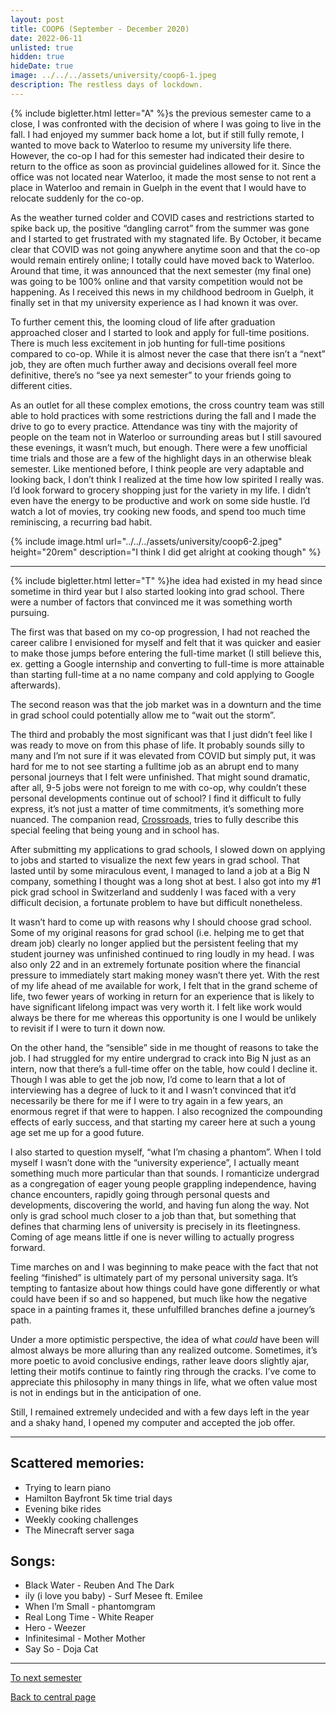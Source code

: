 ```yaml
---
layout: post
title: COOP6 (September - December 2020)
date: 2022-06-11
unlisted: true
hidden: true
hideDate: true
image: ../../../assets/university/coop6-1.jpeg
description: The restless days of lockdown.
---
```

{% include bigletter.html letter="A" %}s the previous semester came to a close, I was confronted with the decision of where I was going to live in the fall. I had enjoyed my summer back home a lot, but if still fully remote, I wanted to move back to Waterloo to resume my university life there. However, the co-op I had for this semester had indicated their desire to return to the office as soon as provincial guidelines allowed for it. Since the office was not located near Waterloo, it made the most sense to not rent a place in Waterloo and remain in Guelph in the event that I would have to relocate suddenly for the co-op.

As the weather turned colder and COVID cases and restrictions started to spike back up, the positive “dangling carrot” from the summer was gone and I started to get frustrated with my stagnated life. By October, it became clear that COVID was not going anywhere anytime soon and that the co-op would remain entirely online; I totally could have moved back to Waterloo. Around that time, it was announced that the next semester (my final one) was going to be 100% online and that varsity competition would not be happening. As I received this news in my childhood bedroom in Guelph, it finally set in that my university experience as I had known it was over.

To further cement this, the looming cloud of life after graduation approached closer and I started to look and apply for full-time positions. There is much less excitement in job hunting for full-time positions compared to co-op. While it is almost never the case that there isn’t a “next” job, they are often much further away and decisions overall feel more definitive, there’s no “see ya next semester” to your friends going to different cities.

As an outlet for all these complex emotions, the cross country team was still able to hold practices with some restrictions during the fall and I made the drive to go to every practice. Attendance was tiny with the majority of people on the team not in Waterloo or surrounding areas but I still savoured these evenings, it wasn’t much, but enough. There were a few unofficial time trials and those are a few of the highlight days in an otherwise bleak semester. Like mentioned before, I think people are very adaptable and looking back, I don’t think I realized at the time how low spirited I really was. I’d look forward to grocery shopping just for the variety in my life. I didn’t even have the energy to be productive and work on some side hustle. I’d watch a lot of movies, try cooking new foods, and spend too much time reminiscing, a recurring bad habit.

{% include image.html url="../../../assets/university/coop6-2.jpeg" height="20rem" description="I think I did get alright at cooking though" %}

---

{% include bigletter.html letter="T" %}he idea had existed in my head since sometime in third year but I also started looking into grad school. There were a number of factors that convinced me it was something worth pursuing.

The first was that based on my co-op progression, I had not reached the career calibre I envisioned for myself and felt that it was quicker and easier to make those jumps before entering the full-time market (I still believe this, ex. getting a Google internship and converting to full-time is more attainable than starting full-time at a no name company and cold applying to Google afterwards).

The second reason was that the job market was in a downturn and the time in grad school could potentially allow me to “wait out the storm”.

The third and probably the most significant was that I just didn’t feel like I was ready to move on from this phase of life. It probably sounds silly to many and I’m not sure if it was elevated from COVID but simply put, it was hard for me to not see starting a fulltime job as an abrupt end to many personal journeys that I felt were unfinished. That might sound dramatic, after all, 9-5 jobs were not foreign to me with co-op, why couldn’t these personal developments continue out of school? I find it difficult to fully express, it’s not just a matter of time commitments, it’s something more nuanced. The companion read, [Crossroads](http://nickxie.github.io/blog/2022/06/12/crossroads.html), tries to fully describe this special feeling that being young and in school has.

After submitting my applications to grad schools, I slowed down on applying to jobs and started to visualize the next few years in grad school. That lasted until by some miraculous event, I managed to land a job at a Big N company, something I thought was a long shot at best. I also got into my #1 pick grad school in Switzerland and suddenly I was faced with a very difficult decision, a fortunate problem to have but difficult nonetheless.

It wasn’t hard to come up with reasons why I should choose grad school. Some of my original reasons for grad school (i.e. helping me to get that dream job) clearly no longer applied but the persistent feeling that my student journey was unfinished continued to ring loudly in my head. I was also only 22 and in an extremely fortunate position where the financial pressure to immediately start making money wasn’t there yet. With the rest of my life ahead of me available for work, I felt that in the grand scheme of life, two fewer years of working in return for an experience that is likely to have significant lifelong impact was very worth it. I felt like work would always be there for me whereas this opportunity is one I would be unlikely to revisit if I were to turn it down now.

On the other hand, the “sensible” side in me thought of reasons to take the job. I had struggled for my entire undergrad to crack into Big N just as an intern, now that there’s a full-time offer on the table, how could I decline it. Though I was able to get the job now, I’d come to learn that a lot of interviewing has a degree of luck to it and I wasn’t convinced that it’d necessarily be there for me if I were to try again in a few years, an enormous regret if that were to happen. I also recognized the compounding effects of early success, and that starting my career here at such a young age set me up for a good future.

I also started to question myself, “what I’m chasing a phantom”. When I told myself I wasn’t done with the “university experience”, I actually meant something much more particular than that sounds. I romanticize undergrad as a congregation of eager young people grappling independence, having chance encounters, rapidly going through personal quests and developments, discovering the world, and having fun along the way. Not only is grad school much closer to a job than that, but something that defines that charming lens of university is precisely in its fleetingness. Coming of age means little if one is never willing to actually progress forward.

Time marches on and I was beginning to make peace with the fact that not feeling “finished” is ultimately part of my personal university saga. It’s tempting to fantasize about how things could have gone differently or what could have been if so and so happened, but much like how the negative space in a painting frames it, these unfulfilled branches define a journey’s path.

Under a more optimistic perspective, the idea of what *could* have been will almost always be more alluring than any realized outcome. Sometimes, it’s more poetic to avoid conclusive endings, rather leave doors slightly ajar, letting their motifs continue to faintly ring through the cracks. I’ve come to appreciate this philosophy in many things in life, what we often value most is not in endings but in the anticipation of one.

Still, I remained extremely undecided and with a few days left in the year and a shaky hand, I opened my computer and accepted the job offer.


---

## Scattered memories:
* Trying to learn piano
* Hamilton Bayfront 5k time trial days
* Evening bike rides
* Weekly cooking challenges
* The Minecraft server saga

## Songs:
* Black Water - Reuben And The Dark
* ily (i love you baby) - Surf Mesee ft. Emilee
* When I’m Small - phantomgram
* Real Long Time - White Reaper
* Hero - Weezer
* Infinitesimal - Mother Mother
* Say So - Doja Cat

---

[To next semester](http://localhost:4000/blog/2022/06/11/4b.html)

[Back to central page](http://localhost:4000/blog/2022/06/11/this-was-university.html)
